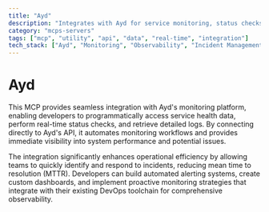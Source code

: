 ```yaml
---
title: "Ayd"
description: "Integrates with Ayd for service monitoring, status checks, and log retrieval to enhance operational visibility and incident response."
category: "mcps-servers"
tags: ["mcp", "utility", "api", "data", "real-time", "integration"]
tech_stack: ["Ayd", "Monitoring", "Observability", "Incident Management", "Log Analysis"]
---
```


# Ayd

This MCP provides seamless integration with Ayd's monitoring platform, enabling developers to programmatically access service health data, perform real-time status checks, and retrieve detailed logs. By connecting directly to Ayd's API, it automates monitoring workflows and provides immediate visibility into system performance and potential issues.

The integration significantly enhances operational efficiency by allowing teams to quickly identify and respond to incidents, reducing mean time to resolution (MTTR). Developers can build automated alerting systems, create custom dashboards, and implement proactive monitoring strategies that integrate with their existing DevOps toolchain for comprehensive observability.
